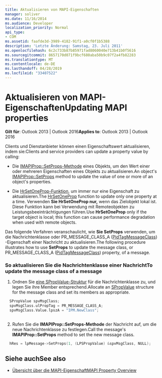 ```yaml
---
title: Aktualisieren von MAPI-Eigenschaften
manager: soliver
ms.date: 11/16/2014
ms.audience: Developer
localization_priority: Normal
api_type:
- COM
ms.assetid: faafde3d-3989-4182-91f1-a0cf0f1b5388
description: 'Letzte Änderung: Samstag, 23. Juli 2011'
ms.openlocfilehash: 6c2c733b87b85971fad8060040e713b41b0f5616
ms.sourcegitcommit: 8657170d071f9bcf680aba50b9c07f2a4fb82283
ms.translationtype: MT
ms.contentlocale: de-DE
ms.lasthandoff: 04/28/2019
ms.locfileid: "33407522"
---
```

# <a name="updating-mapi-properties"></a><span data-ttu-id="53931-103">Aktualisieren von MAPI-Eigenschaften</span><span class="sxs-lookup"><span data-stu-id="53931-103">Updating MAPI properties</span></span>

<span data-ttu-id="53931-104">**Gilt für**: Outlook 2013 | Outlook 2016</span><span class="sxs-lookup"><span data-stu-id="53931-104">**Applies to**: Outlook 2013 | Outlook 2016</span></span> 
  
<span data-ttu-id="53931-105">Clients und Dienstanbieter können einen Eigenschaftswert aktualisieren, indem sie:</span><span class="sxs-lookup"><span data-stu-id="53931-105">Clients and service providers can update a property value by calling:</span></span>
  
- <span data-ttu-id="53931-106">Die [IMAPIProp::SetProps-Methode](imapiprop-setprops.md) eines Objekts, um den Wert einer oder mehreren Eigenschaften eines Objekts zu aktualisieren.</span><span class="sxs-lookup"><span data-stu-id="53931-106">An object's [IMAPIProp::SetProps](imapiprop-setprops.md) method to update the value of one or more of an object's properties.</span></span> 
    
- <span data-ttu-id="53931-107">Die [HrSetOneProp-Funktion,](hrsetoneprop.md) um immer nur eine Eigenschaft zu aktualisieren.</span><span class="sxs-lookup"><span data-stu-id="53931-107">The [HrSetOneProp](hrsetoneprop.md) function to update only one property at a time.</span></span> <span data-ttu-id="53931-108">Verwenden **Sie HrSetOneProp nur,** wenn das Zielobjekt lokal ist. Diese Funktion kann bei Verwendung mit Remoteobjekten zu Leistungsbeeinträchtigungen führen.</span><span class="sxs-lookup"><span data-stu-id="53931-108">Use **HrSetOneProp** only if the target object is local; this function can cause performance degradation when used with remote objects.</span></span> 
    
<span data-ttu-id="53931-109">Das folgende Verfahren veranschaulicht, wie **Sie SetProps** verwenden, um die Nachrichtenklasse oder PR_MESSAGE_CLASS_A ([PidTagMessageClass](pidtagmessageclass-canonical-property.md)) -Eigenschaft einer Nachricht zu aktualisieren.</span><span class="sxs-lookup"><span data-stu-id="53931-109">The following procedure illustrates how to use **SetProps** to update the message class, or PR_MESSAGE_CLASS_A ([PidTagMessageClass](pidtagmessageclass-canonical-property.md)) property, of a message.</span></span> 
  
### <a name="to-update-the-message-class-of-a-message"></a><span data-ttu-id="53931-110">So aktualisieren Sie die Nachrichtenklasse einer Nachricht</span><span class="sxs-lookup"><span data-stu-id="53931-110">To update the message class of a message</span></span> 
  
1. <span data-ttu-id="53931-111">Ordnen Sie [eine SPropValue-Struktur](spropvalue.md) für die Nachrichtenklasse zu, und legen Sie ihre Member entsprechend.</span><span class="sxs-lookup"><span data-stu-id="53931-111">Allocate an [SPropValue](spropvalue.md) structure for the message class and set its members as appropriate.</span></span> 
    
  ```cpp
    SPropValue spvMsgClass;
    spvMsgClass.ulPropTag = PR_MESSAGE_CLASS_A;
    spvMsgClass.Value.lpszA = "IPM.NewClass";
    
  ```

2. <span data-ttu-id="53931-112">Rufen Sie die **IMAPIProp::SetProps-Methode** der Nachricht auf, um die neue Nachrichtenklasse zu festlegen.</span><span class="sxs-lookup"><span data-stu-id="53931-112">Call the message's **IMAPIProp::SetProps** method to set the new message class.</span></span> 
    
  ```cpp
    hRes = lpMessage->SetProps(1, (LPSPropValue) &spvMsgClass, NULL);
  ```

## <a name="see-also"></a><span data-ttu-id="53931-113">Siehe auch</span><span class="sxs-lookup"><span data-stu-id="53931-113">See also</span></span>

- [<span data-ttu-id="53931-114">Übersicht über die MAPI-Eigenschaft</span><span class="sxs-lookup"><span data-stu-id="53931-114">MAPI Property Overview</span></span>](mapi-property-overview.md)

